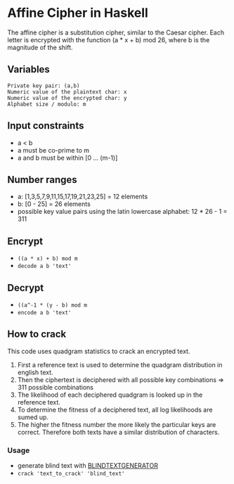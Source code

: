 # Affine Cipher in Haskell
The affine cipher is a substitution cipher, similar to the Caesar cipher.
Each letter is encrypted with the function (a * x + b) mod 26, where b is the magnitude of the shift.

## Variables
```
Private key pair: (a,b)
Numeric value of the plaintext char: x
Numeric value of the encrypted char: y
Alphabet size / modulo: m
```

## Input constraints
- a < b
- a must be co-prime to m
- a and b must be within [0 ... (m-1)]

## Number ranges
- a: [1,3,5,7,9,11,15,17,19,21,23,25] = 12 elements
- b: [0 - 25] = 26 elements
- possible key value pairs using the latin lowercase alphabet: 12 * 26 - 1 = 311

## Encrypt
* `((a * x) + b) mod m`
* `decode a b 'text'`

## Decrypt
* `((a^-1 * (y - b) mod m`
* `encode a b 'text'`

## How to crack
This code uses quadgram statistics to crack an encrypted text. 

1. First a reference text is used to determine the quadgram distribution in english text.
2. Then the ciphertext is deciphered with all possible key combinations => 311 possible combinations
3. The likelihood of each deciphered quadgram is looked up in the reference text. 
4. To determine the fitness of a deciphered text, all log likelihoods are sumed up.
5. The higher the fitness number the more likely the particular keys are correct. Therefore both texts have a similar distribution of characters.

### Usage
* generate blind text with [BLINDTEXTGENERATOR](http://www.blindtextgenerator.com)
* `crack 'text_to_crack' 'blind_text'`
